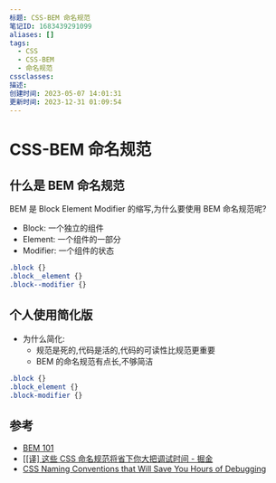 ```yaml
---
标题: CSS-BEM 命名规范
笔记ID: 1683439291099
aliases: []
tags:
  - CSS
  - CSS-BEM
  - 命名规范
cssclasses: 
描述: 
创建时间: 2023-05-07 14:01:31
更新时间: 2023-12-31 01:09:54
---
```


# CSS-BEM 命名规范

## 什么是 BEM 命名规范

BEM 是 Block Element Modifier 的缩写,为什么要使用 BEM 命名规范呢?

- Block: 一个独立的组件
- Element: 一个组件的一部分
- Modifier: 一个组件的状态

```css
.block {}
.block__element {}
.block--modifier {}
```

## 个人使用简化版

- 为什么简化:
  - 规范是死的,代码是活的,代码的可读性比规范更重要
  - BEM 的命名规范有点长,不够简洁

```css
.block {}
.block_element {}
.block-modifier {}
```

## 参考

- [BEM 101](https://css-tricks.com/bem-101/)
- [[[译] 这些 CSS 命名规范将省下你大把调试时间 - 掘金](https://juejin.cn/post/6844903556420632583)
- [CSS Naming Conventions that Will Save You Hours of Debugging](https://www.freecodecamp.org/news/css-naming-conventions-that-will-save-you-hours-of-debugging-35cea737d849)
